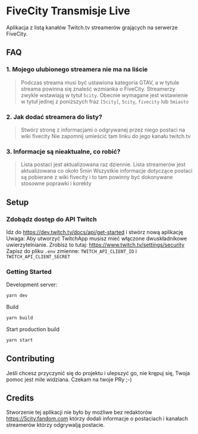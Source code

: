 # FiveCity Transmisje Live

Aplikacja z listą kanałów Twitch.tv streamerów grających na serwerze FiveCity.

## FAQ

### 1. Mojego ulubionego streamera nie ma na liście

> Podczas streama musi być ustawiona kategoria GTAV, a w tytule streama powinna się znaleść wzmianka o FiveCity. Streamerzy zwykle wstawiają w tytuł `5city`. Obecnie wymagane jest wstawienie w tytuł jednej z poniższych fraz
> `[5city]`, `5city`, `fivecity` lub `5miasto`

### 2. Jak dodać streamera do listy?

> Stwórz stronę z informacjami o odgrywanej przez niego postaci na wiki fivecity
> Nie zapomnij umieścić tam linku do jego kanału twitch.tv

### 3. Informacje są nieaktualne, co robić?

> Lista postaci jest aktualizowana raz dziennie.
> Lista streamerów jest aktualizowana co około 5min
> Wszystkie informacje dotyczące postaci są pobierane z wiki fivecity i to tam powinny być dokonywane stosowne poprawki i korekty

## Setup

### Zdobądz dostęp do API Twitch

Idz do <https://dev.twitch.tv/docs/api/get-started> i stwórz nową aplikację  
Uwaga: Aby utworzyć TwitchApp musisz mieć włączone dwuskładnikowe uwierzytelnianie. Zrobisz to tutaj: <https://www.twitch.tv/settings/security>  
Zapisz do pliku `.env` zmienne: `TWITCH_API_CLIENT_ID` i `TWITCH_API_CLIENT_SECRET`

### Getting Started

Development server:

```bash
yarn dev
```

Build

```bash
yarn build
```

Start production build

```bash
yarn start
```

## Contributing

Jeśli chcesz przyczynić się do projektu i ulepszyć go, nie krępuj się, Twoja pomoc jest mile widziana. Czekam na twoje PRy ;-)

## Credits

Stworzenie tej aplikacji nie było by możliwe bez redaktorów <https://5city.fandom.com> którzy dodali informacje o postaciach i kanałach streamerów którzy odgrywalją postacie.
